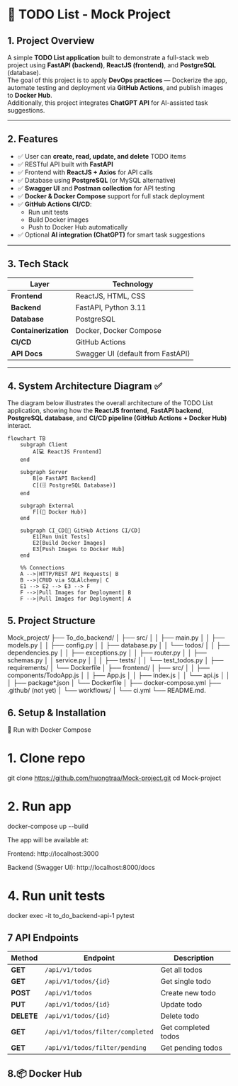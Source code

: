 # 📝 TODO List - Mock Project

## 1. Project Overview  
A simple **TODO List application** built to demonstrate a full-stack web project using **FastAPI (backend)**, **ReactJS (frontend)**, and **PostgreSQL** (database).  
The goal of this project is to apply **DevOps practices** — Dockerize the app, automate testing and deployment via **GitHub Actions**, and publish images to **Docker Hub**.  
Additionally, this project integrates **ChatGPT API** for AI-assisted task suggestions.

---

## 2. Features  
- ✅ User can **create, read, update, and delete** TODO items  
- ✅ RESTful API built with **FastAPI**  
- ✅ Frontend with **ReactJS + Axios** for API calls  
- ✅ Database using **PostgreSQL** (or MySQL alternative)  
- ✅ **Swagger UI** and **Postman collection** for API testing  
- ✅ **Docker & Docker Compose** support for full stack deployment  
- ✅ **GitHub Actions CI/CD**:  
  - Run unit tests  
  - Build Docker images  
  - Push to Docker Hub automatically  
- ✅ Optional **AI integration (ChatGPT)** for smart task suggestions  

---

## 3. Tech Stack  

| Layer | Technology |
|-------|-------------|
| **Frontend** | ReactJS, HTML, CSS |
| **Backend** | FastAPI, Python 3.11 |
| **Database** | PostgreSQL  |
| **Containerization** | Docker, Docker Compose |
| **CI/CD** | GitHub Actions |
| **API Docs** | Swagger UI (default from FastAPI) |

---


## 4. System Architecture Diagram ✅

The diagram below illustrates the overall architecture of the TODO List application, showing how the **ReactJS frontend**, **FastAPI backend**, **PostgreSQL database**, and **CI/CD pipeline (GitHub Actions + Docker Hub)** interact.

```mermaid
flowchart TB
    subgraph Client
        A[💻 ReactJS Frontend]
    end

    subgraph Server
        B[⚙️ FastAPI Backend]
        C[(🗄 PostgreSQL Database)]
    end

    subgraph External
        F[(🐋 Docker Hub)]
    end

    subgraph CI_CD[🔁 GitHub Actions CI/CD]
        E1[Run Unit Tests]
        E2[Build Docker Images]
        E3[Push Images to Docker Hub]
    end

    %% Connections
    A -->|HTTP/REST API Requests| B
    B -->|CRUD via SQLAlchemy| C
    E1 --> E2 --> E3 --> F
    F -->|Pull Images for Deployment| B
    F -->|Pull Images for Deployment| A
```

## 5. Project Structure

Mock_project/
├── To_do_backend/
│   ├── src/
│   │   ├── main.py
│   │   ├── models.py
│   │   ├── config.py
│   │   ├── database.py
│   │   └── todos/
│   │       ├── dependencies.py
│   │       ├── exceptions.py
│   │       ├── router.py
│   │       ├── schemas.py
│   │         service.py
│   │
│   ├── tests/
│   │   └── test_todos.py
│   ├── requirements/
│   └── Dockerfile
│
├── frontend/
│   ├── src/
│   │   ├── components/TodoApp.js
│   │   ├── App.js
│   │   ├── index.js
│   │   └── api.js
│   │
│   ├── package*.json
│   └── Dockerfile
│
├── docker-compose.yml
├── .github/ (not yet)
│   └── workflows/
│       └── ci.yml
└── README.md.

## 6. Setup & Installation
🐳 Run with Docker Compose
# 1. Clone repo
git clone https://github.com/huongtraa/Mock-project.git
cd Mock-project

# 2. Run app
docker-compose up --build


The app will be available at:

Frontend: http://localhost:3000

Backend (Swagger UI): http://localhost:8000/docs


# 4. Run unit tests 

docker exec -it to_do_backend-api-1 pytest

## 7 API Endpoints

| Method | Endpoint | Description |
|--------|-----------|-------------|
| **GET** | `/api/v1/todos` | Get all todos |
| **GET** | `/api/v1/todos/{id}` | Get single todo |
| **POST** | `/api/v1/todos` | Create new todo |
| **PUT** | `/api/v1/todos/{id}` | Update todo |
| **DELETE** | `/api/v1/todos/{id}` | Delete todo |
| **GET** | `/api/v1/todos/filter/completed` | Get completed todos |
| **GET** | `/api/v1/todos/filter/pending` | Get pending todos |

## 8.📦 Docker Hub


